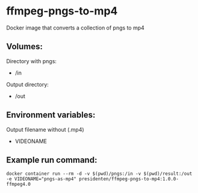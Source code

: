 # ffmpeg-pngs-to-mp4

Docker image that converts a collection of pngs to mp4

## Volumes:

Directory with pngs:
- /in

Output directory:
- /out

## Environment variables:

Output filename without (.mp4)
- VIDEONAME

## Example run command:

```shell
docker container run --rm -d -v $(pwd)/pngs:/in -v $(pwd)/result:/out -e VIDEONAME="pngs-as-mp4" presidenten/ffmpeg-pngs-to-mp4:1.0.0-ffmpeg4.0
```

